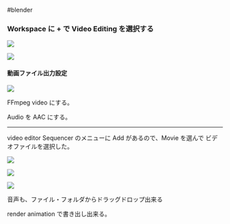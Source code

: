 #blender 


### Workspace に + で Video Editing を選択する

![](image-kmyejqsn.png)

![](image-kmyekqj3.png)

#### 動画ファイル出力設定

![](image-kmyelfb6.png)

FFmpeg video にする。

Audio を AAC にする。

---
video editor Sequencer のメニューに Add があるので、Movie を選んで ビデオファイルを選択した。

![](image-kmyemlbx.png)

![](image-kmyemvrj.png)

![](image-kmyen506.png)


音声も、ファイル・フォルダからドラッグドロップ出来る

render animation で書き出し出来る。